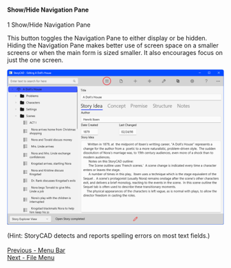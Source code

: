 #### Show/Hide Navigation Pane ####
1
Show/Hide Navigation Pane

This button toggles the Navigation Pane to either display or be hidden. Hiding the Navigation Pane makes better use of screen space on a smaller screens or when the main form is sized smaller. It also encourages focus on just the one screen.

![](Show-and-Hide-Navigation.png)

(Hint: StoryCAD detects and reports spelling errors on most text fields.)
 <br/> <br/>
[Previous - Menu Bar](Menu_Bar.md) <br/>
[Next - File Menu](File_Menu.md) <br/>
